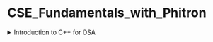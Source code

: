 # CSE_Fundamentals_with_Phitron
<details><summary>Introduction to C++ for DSA</summary><blockquote>
  <details><summary>1-4 Setprecision in C++</summary><blockquote>
    Since a format specifier does not exist in C++, how can we set precision in a float value? For instance, If we want to shrink 2.568741 to 2.57, how can we do it?
    The method is as follows-
      ````
      ```
      cout << fixed << setprecision(2)<< a
      ```
      ````
    
  </blockquote></details>
  <details><summary>1-6 min() and max() Built-in function in C++</summary><blockquote>
    :smile:
  </blockquote></details>
</blockquote></details>
